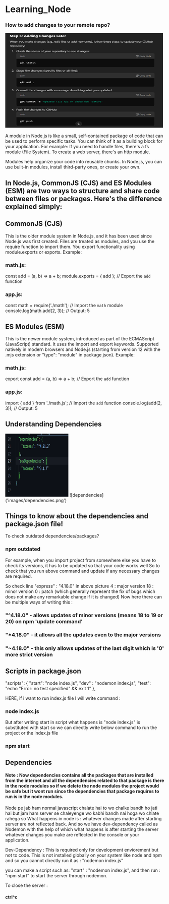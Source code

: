 # Learning_Node

### How to add changes to your remote repo?
<img src="images/How to add changes to remote repo.png" alt="My Image" width="500" height="300">
<!-- ![Steps to Add changes to your remote repo](images\How to add changes to remote repo.png) -->

A module in Node.js is like a small, self-contained package of code that can be used to perform specific tasks. You can think of it as a building block for your application.
For example:
If you need to handle files, there's a fs module (File System).
To create a web server, there's an http module.

Modules help organize your code into reusable chunks. In Node.js, you can use built-in modules, install third-party ones, or create your own.

## In Node.js, CommonJS (CJS) and ES Modules (ESM) are two ways to structure and share code between files or packages. Here's the difference explained simply:

## CommonJS (CJS)
This is the older module system in Node.js, and it has been used since Node.js was first created.
Files are treated as modules, and you use the require function to import them.
You export functionality using module.exports or exports.
Example:
### math.js:
const add = (a, b) => a + b;
module.exports = { add }; // Export the `add` function

### app.js:
const math = require('./math'); // Import the `math` module
console.log(math.add(2, 3)); // Output: 5

## ES Modules (ESM) 
This is the newer module system, introduced as part of the ECMAScript (JavaScript) standard.
It uses the import and export keywords.
Supported natively in modern browsers and Node.js (starting from version 12 with the .mjs extension or "type": "module" in package.json).
Example:
### math.js:
export const add = (a, b) => a + b; // Export the `add` function

### app.js:
import { add } from './math.js'; // Import the `add` function
console.log(add(2, 3)); // Output: 5

## Understanding Dependencies
<img src="images/dependencies.png" alt="My Image" width="200" height="200">
![dependencies]('images/dependencies.png')

## Things to know about the dependencies and package.json file!
To check outdated dependencies/packages?
### npm outdated
For example, when you import project from somewhere else you have to check its versions, it has to be updated so that your code works well
So to check that you run above command and update if any necessary changes are required.

So check line  "express" : "4.18.0" in above picture
4 : major version
18 : minor version
0 : patch (which generally represent the fix of bugs which does not make any remarkable change if it is changed)
Now here there can be multiple ways of writing this :
### "^4.18.0" - allows updates of minor versions (means 18 to 19 or 20) on npm 'update command'
### "*4.18.0" - it allows all the updates even to the major versions
### "~4.18.0" - this only allows updates of the last digit which is '0' more strict version 

## Scripts in package.json
"scripts": {
    "start": "node index.js",
    "dev" : "nodemon index.js",
    "test": "echo \"Error: no test specified\" && exit 1"
  },

  HERE, if i want to run index.js file 
  I will write command :
  ### node index.js

  But after writing start in script what happens is "node index.js" is substituted with start so we can directly write below command to run the project or the index.js file
  ### npm start 

  ## Dependencies

  #### Note : Now dependencies contains all the packages that are installed from the internet and all the dependencies related to that package is there in the node modules so if we delete the node modules the project would be safe but it wont run since the dependencies that package requires to run is in the node modules.

  
  Node pe jab ham normal javascript chalate hai to wo chalke bandh ho jati hai but jam ham server se chaleyenge wo kabhi bandh nai hoga wo chlate rahega so 
  What happens in node is :
  whatever changes made after starting server are not reflected back.
  And so we have dev-dependency called as Nodemon with the help of which what happens is after starting the server whatever changes you make are reflected in the console or your application.

  Dev-Dependency :
  This is required only for development enviorement but not to code.
  This is not installed globally on your system like node and npm and so you cannot directly run it as :
  "nodemon index.js"

  you can make a script such as:
  "start" : "nodemon index.js",
  and then run :
  "npm start" to start the server through nodemon.

  To close the server :
  #### ctrl^c


